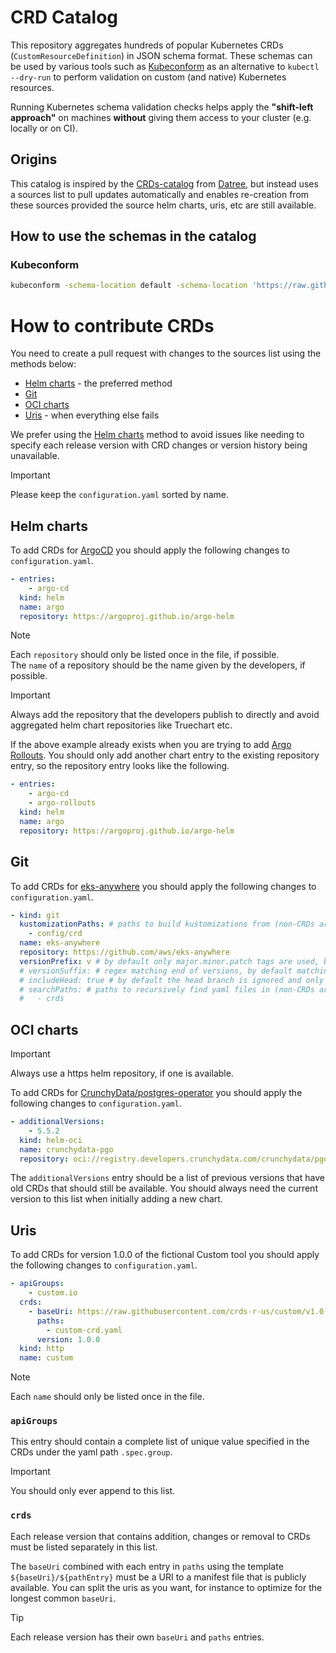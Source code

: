 # CRD Catalog

This repository aggregates hundreds of popular Kubernetes CRDs (`CustomResourceDefinition`) in JSON schema format. These schemas can be used by various tools such as [Kubeconform](https://github.com/yannh/kubeconform) as an alternative to `kubectl --dry-run` to perform validation on custom (and native) Kubernetes resources.

Running Kubernetes schema validation checks helps apply the **"shift-left approach"** on machines **without** giving them access to your cluster (e.g. locally or on CI).

## Origins

This catalog is inspired by the [CRDs-catalog](https://github.com/datreeio/CRDs-catalog) from [Datree](https://www.datree.io), but instead uses a sources list to pull updates automatically and enables re-creation from these sources provided the source helm charts, uris, etc are still available.

## How to use the schemas in the catalog

### Kubeconform
```sh
kubeconform -schema-location default -schema-location 'https://raw.githubusercontent.com/CodeReaper/CRD-catalog/main/schema/{{.Group}}/{{.ResourceKind}}_{{.ResourceAPIVersion}}.json' [MANIFEST]
```

# How to contribute CRDs

You need to create a pull request with changes to the sources list using the methods below:

* [Helm charts](#helm-charts) - the preferred method
* [Git](#git)
* [OCI charts](#oci-charts)
* [Uris](#uris) - when everything else fails

We prefer using the [Helm charts](#helm-charts) method to avoid issues like needing to specify each release version with CRD changes or version history being unavailable.

> [!IMPORTANT]  
> Please keep the `configuration.yaml` sorted by name.  

## Helm charts

To add CRDs for [ArgoCD](https://github.com/argoproj/argo-cd) you should apply the following changes to `configuration.yaml`.

```yaml
- entries:
    - argo-cd
  kind: helm
  name: argo
  repository: https://argoproj.github.io/argo-helm
```

> [!NOTE]  
> Each `repository` should only be listed once in the file, if possible.  
> The `name` of a repository should be the name given by the developers, if possible.  

> [!IMPORTANT]  
> Always add the repository that the developers publish to directly and avoid aggregated helm chart repositories like Truechart etc.  

If the above example already exists when you are trying to add [Argo Rollouts](https://github.com/argoproj/argo-rollouts). You should only add another chart entry to the existing repository entry, so the repository entry looks like the following.

```yaml
- entries:
    - argo-cd
    - argo-rollouts
  kind: helm
  name: argo
  repository: https://argoproj.github.io/argo-helm
```

## Git

To add CRDs for [eks-anywhere](https://github.com/aws/eks-anywhere) you should apply the following changes to `configuration.yaml`.

```yaml
- kind: git
  kustomizationPaths: # paths to build kustomizations from (non-CRDs are discarded)
    - config/crd
  name: eks-anywhere
  repository: https://github.com/aws/eks-anywhere
  versionPrefix: v # by default only major.minor.patch tags are used, but a prefix can be set
  # versionSuffix: # regex matching end of versions, by default matching $
  # includeHead: true # by default the head branch is ignored and only published tags are used
  # searchPaths: # paths to recursively find yaml files in (non-CRDs are discarded)
  #   - crds
```

## OCI charts

> [!IMPORTANT]  
> Always use a https helm repository, if one is available.  

To add CRDs for [CrunchyData/postgres-operator](https://github.com/CrunchyData/postgres-operator) you should apply the following changes to `configuration.yaml`.

```yaml
- additionalVersions:
    - 5.5.2
  kind: helm-oci
  name: crunchydata-pgo
  repository: oci://registry.developers.crunchydata.com/crunchydata/pgo
```

The `additionalVersions` entry should be a list of previous versions that have old CRDs that should still be available. You should always need the current version to this list when initially adding a new chart.

## Uris

To add CRDs for version 1.0.0 of the fictional Custom tool you should apply the following changes to `configuration.yaml`.

```yaml
- apiGroups:
    - custom.io
  crds:
    - baseUri: https://raw.githubusercontent.com/crds-r-us/custom/v1.0.0/chart/template/crds
      paths:
        - custom-crd.yaml
      version: 1.0.0
  kind: http
  name: custom
```

> [!NOTE]  
> Each `name` should only be listed once in the file.  

### `apiGroups`

This entry should contain a complete list of unique value specified in the CRDs under the yaml path `.spec.group`.

> [!IMPORTANT]  
> You should only ever append to this list.  

### `crds`

Each release version that contains addition, changes or removal to CRDs must be listed separately in this list.

The `baseUri` combined with each entry in `paths` using the template `${baseUri}/${pathEntry}` must be a URI to a manifest file that is publicly available. You can split the uris as you want, for instance to optimize for the longest common `baseUri`.

> [!TIP]
> Each release version has their own `baseUri` and `paths` entries.
